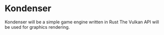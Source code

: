 # Kondenser
Kondenser will be a simple game engine written in Rust The Vulkan API will be used for graphics rendering.
